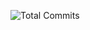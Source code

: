 ![Total Commits](https://img.shields.io/github/commit-activity/silv?label=Total%20Commits&logo=github&style=for-the-badge)
